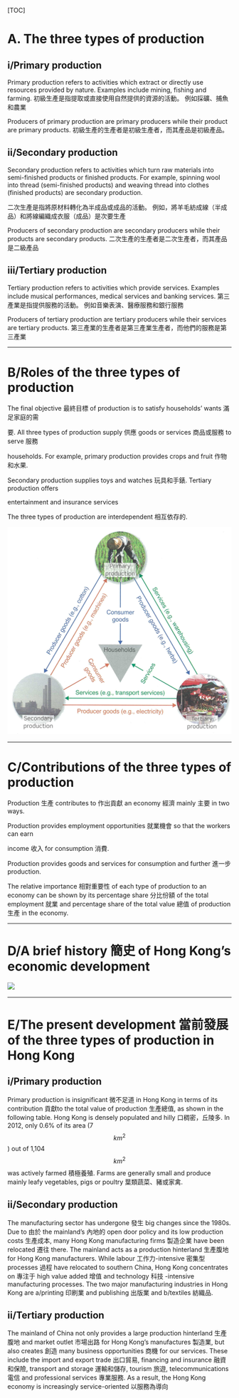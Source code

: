 [TOC]

# A. The three types of production 

## i/Primary production

Primary production refers to activities which extract or directly use resources provided by nature. Examples include mining, fishing and farming. 初級生產是指提取或直接使用自然提供的資源的活動。 例如採礦、捕魚和農業

Producers of primary production are primary producers while their product are primary products. 初級生產的生產者是初級生產者，而其產品是初級產品。

## ii/Secondary production 

Secondary production refers to activities which turn raw materials into semi-finished products or finished products. For example, spinning wool into thread (semi-finished products) and weaving thread into clothes (finished products) are secondary production. 

二次生產是指將原材料轉化為半成品或成品的活動。 例如，將羊毛紡成線（半成品）和將線編織成衣服（成品）是次要生產 

Producers of secondary production are secondary producers while their products are secondary products. 二次生產的生產者是二次生產者，而其產品是二級產品

##  iii/Tertiary production

Tertiary production refers to activities which provide services. Examples include musical performances, medical services and banking services. 第三產業是指提供服務的活動。 例如音樂表演、醫療服務和銀行服務 

Producers of tertiary production are tertiary producers while their services are tertiary products. 第三產業的生產者是第三產業生產者，而他們的服務是第三產業 

----

# B/Roles of the three types of production 

The final objective 最終目標 of production is to satisfy households’ wants 滿足家庭的需

要. All three types of production supply 供應 goods or services 商品或服務 to serve 服務

households. For example, primary production provides crops and fruit 作物和水果. 

Secondary production supplies toys and watches 玩具和手錶. Tertiary production offers 

entertainment and insurance services 

The three types of production are interdependent 相互依存的. 

![](https://raw.githubusercontent.com/pky2006/photo/master/Relationship%2520between%25203%2520types%2520of%2520productions.png)

-----

# C/Contributions of the three types of production

Production 生產 contributes to 作出貢獻 an economy 經濟 mainly 主要 in two ways.

Production provides employment opportunities 就業機會 so that the workers can earn 

income 收入 for consumption 消費.

Production provides goods and services for consumption and further 進一步 production. 

The relative importance 相對重要性 of each type of production to an economy can be shown by its percentage share 分比份額 of the total employment 就業 and percentage share of the total value 總值 of production 生產 in the economy. 

---

# D/A brief history 簡史 of Hong Kong’s economic development 

![](https://raw.githubusercontent.com/pky2006/photo/master/Restructuring%20of%20Hong%20Kong%20economy(1).jpg)



---

# E/The present development 當前發展 of the three types of production in Hong Kong 

## i/Primary production 

Primary production is insignificant 微不足道 in Hong Kong in terms of its contribution 貢獻to the total value of production 生產總值, as shown in the following table. Hong Kong is densely populated and hilly 口稠密，丘陵多. In 2012, only 0.6% of its area (7 $$km^2$$) out of 1,104 $$km^2$$ was actively farmed 積極養殖. Farms are generally small and produce mainly leafy vegetables, pigs or poultry 葉類蔬菜、豬或家禽. 

## ii/Secondary production

The manufacturing sector has undergone 發生 big changes since the 1980s. Due to 由於 the mainland’s 內地的 open door policy and its low production costs 生產成本, many Hong Kong manufacturing firms 製造企業 have been relocated 遷往 there. The mainland acts as a production hinterland 生產腹地 for Hong Kong manufacturers. While labour 工作力-intensive 密集型 processes 過程 have relocated to southern China, Hong Kong concentrates on 專注于 high value added 增值 and technology 科技 -intensive manufacturing processes. The two major manufacturing industries in Hong Kong are a/printing 印刷業 and publishing 出版業 and b/textiles 紡織品. 

## ii/Tertiary production

The mainland of China not only provides a large production hinterland 生產腹地 and market outlet 市場出路 for Hong Kong’s manufactures 製造業, but also creates 創造 many business opportunities 商機 for our services. These include the import and export trade 出口貿易, financing and insurance 融資和保險, transport and storage 運輸和儲存, tourism 旅遊, telecommunications 電信 and professional services 專業服務. As a result, the Hong Kong economy is increasingly service-oriented 以服務為導向
